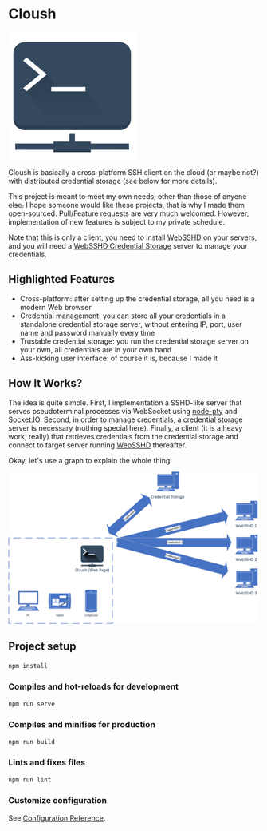# Cloush

<img width="256" height="256" src="./public/cloush.svg"/>

Cloush is basically a cross-platform SSH client on the cloud (or maybe not?) with distributed credential storage (see below for more details).

~~This project is meant to meet my own needs, other than those of anyone else.~~ I hope someone would like these projects, that is why I made them open-sourced. Pull/Feature requests are very much welcomed. However, implementation of new features is subject to my private schedule.

Note that this is only a client, you need to install [WebSSHD](https://github.com/Luluno01/web-sshd) on your servers, and you will need a [WebSSHD Credential Storage](https://github.com/Luluno01/web-sshd-credential-storage) server to manage your credentials.

## Highlighted Features

* Cross-platform: after setting up the credential storage, all you need is a modern Web browser
* Credential management: you can store all your credentials in a standalone credential storage server, without entering IP, port, user name and password manually every time
* Trustable credential storage: you run the credential storage server on your own, all credentials are in your own hand
* Ass-kicking user interface: of course it is, because I made it

## How It Works?

The idea is quite simple. First, I implementation a SSHD-like server that serves pseudoterminal processes via WebSocket using [node-pty](https://github.com/microsoft/node-pty) and [Socket.IO](https://socket.io/). Second, in order to manage credentials, a credential storage server is necessary (nothing special here). Finally, a client (it is a heavy work, really) that retrieves credentials from the credential storage and connect to target server running [WebSSHD](https://github.com/Luluno01/web-sshd) thereafter.

Okay, let's use a graph to explain the whole thing:

<img src="./public/cloush-visio.png" style="max-width: 100%;"/>

## Project setup

```bash
npm install
```

### Compiles and hot-reloads for development

```bash
npm run serve
```

### Compiles and minifies for production

```bash
npm run build
```

### Lints and fixes files

```bash
npm run lint
```

### Customize configuration
See [Configuration Reference](https://cli.vuejs.org/config/).
